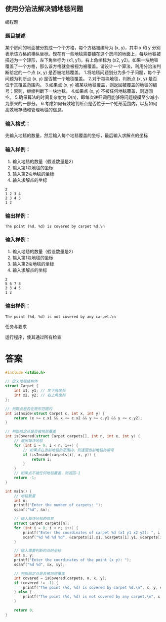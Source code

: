 ## 使用分治法解决铺地毯问题

编程题

### 题目描述

某个房间的地面被分割成一个个方格，每个方格被编号为 (x, y)，其中 x 和 y 分别表示该方格的横纵坐标。现在有一些地毯需要铺在这个房间的地面上，每块地毯被描述为一个矩形，左下角坐标为 (x1, y1)，右上角坐标为 (x2, y2)。如果一块地毯覆盖了一个方格，那么该方格就会被视为被覆盖。请设计一个算法，利用分治法判断给定的一个点 (x, y) 是否被地毯覆盖。
1.将地毯问题划分为多个子问题，每个子问题为判断点 (x, y) 是否被一个地毯覆盖。
2.对于每块地毯，判断点 (x, y) 是否位于其覆盖范围内。
3.如果点 (x, y) 被某块地毯覆盖，则返回被覆盖的地毯的编号；否则，继续判断下一块地毯。
4.如果点 (x, y) 不被任何地毯覆盖，则返回空。
5.确保算法的时间复杂度为 O(n)，即每次递归调用能够将问题规模至少减小为原来的一部分。
6.考虑如何有效地判断点是否位于一个矩形范围内，以及如何高效地存储和管理地毯的信息。

### 输入格式：

先输入地毯的数量，然后输入每个地毯覆盖的坐标，最后输入求解点的坐标

### 输入样例：

1. 输入地毯的数量（假设数量是2）
2. 输入第1块地毯的坐标
3. 输入第2块地毯的坐标
4. 输入求解点的坐标

```
2
1 2 3 4 
2 3 4 5 
1 2 
```

### 输出样例：

```
The point (%d, %d) is covered by carpet %d.\n
```

### 输入样例：

1. 输入地毯的数量（假设数量是2）
2. 输入第1块地毯的坐标
3. 输入第2块地毯的坐标
4. 输入求解点的坐标

```
2
5 6 7 8
2 3 4 5 
1 2 
```

### 输出样例：

```
The point (%d, %d) is not covered by any carpet.\n
```

任务与要求

运行程序，使其通过所有检查

# 答案
```c
#include <stdio.h>

// 定义地毯结构体
struct Carpet {
    int x1, y1; // 左下角坐标
    int x2, y2; // 右上角坐标
};

// 判断点是否在矩形范围内
int isInside(struct Carpet c, int x, int y) {
    return (x >= c.x1 && x <= c.x2 && y >= c.y1 && y <= c.y2);
}

// 判断给定点是否被地毯覆盖
int isCovered(struct Carpet carpets[], int n, int x, int y) {
    // 遍历每块地毯
    for (int i = 0; i < n; i++) {
        // 如果点在当前地毯的范围内，则返回当前地毯的编号
        if (isInside(carpets[i], x, y)) {
            return i;
        }
    }
    // 如果点不被任何地毯覆盖，则返回-1
    return -1;
}

int main() {
    // 地毯数量
    int n;
    printf("Enter the number of carpets: ");
    scanf("%d", &n);

    // 输入每块地毯的信息
    struct Carpet carpets[n];
    for (int i = 0; i < n; i++) {
        printf("Enter the coordinates of carpet %d (x1 y1 x2 y2): ", i + 1);
        scanf("%d %d %d %d", &carpets[i].x1, &carpets[i].y1, &carpets[i].x2, &carpets[i].y2);
    }

    // 输入需要判断的点的坐标
    int x, y;
    printf("Enter the coordinates of the point (x y): ");
    scanf("%d %d", &x, &y);

    // 判断给定点是否被地毯覆盖
    int covered = isCovered(carpets, n, x, y);
    if (covered != -1) {
        printf("The point (%d, %d) is covered by carpet %d.\n", x, y, covered + 1);
    } else {
        printf("The point (%d, %d) is not covered by any carpet.\n", x, y);
    }

    return 0;
}
```